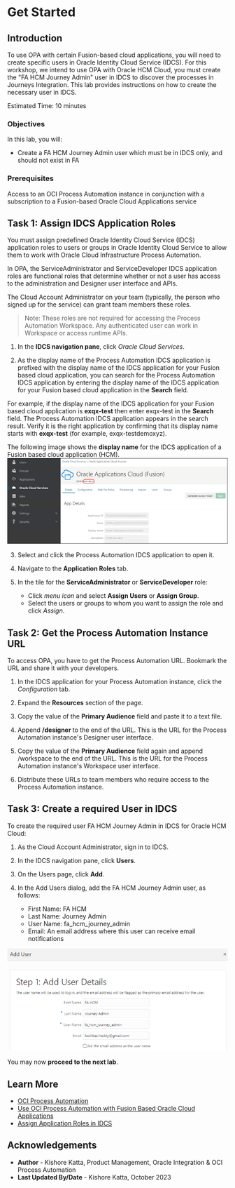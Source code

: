 # Get Started

## Introduction

To use OPA with certain Fusion-based cloud applications, you will need to create specific users in Oracle Identity Cloud Service (IDCS). For this workshop, we intend to use OPA with Oracle HCM Cloud, you must create the "FA HCM Journey Admin" user in IDCS to discover the processes in Journeys Integration. This lab provides instructions on how to create the necessary user in IDCS.

Estimated Time: 10 minutes

### Objectives

In this lab, you will:
* Create a FA HCM Journey Admin user which must be in IDCS only, and should not exist in FA

### Prerequisites

Access to an OCI Process Automation instance in conjunction with a subscription to a Fusion-based Oracle Cloud Applications service

## Task 1: Assign IDCS Application Roles
You must assign predefined Oracle Identity Cloud Service (IDCS) application roles to users or groups in Oracle Identity Cloud Service to allow them to work with Oracle Cloud Infrastructure Process Automation.

In OPA, the ServiceAdministrator and ServiceDeveloper IDCS application roles are functional roles that determine whether or not a user has access to the administration and Designer user interface and APIs.

The Cloud Account Administrator on your team (typically, the person who signed up for the service) can grant team members these roles.

> Note: These roles are not required for accessing the Process Automation Workspace. Any authenticated user can work in Workspace or access runtime APIs.

1.  In the **IDCS navigation pane**, click *Oracle Cloud Services*.

2.  As the display name of the Process Automation IDCS application is prefixed with the display name of the IDCS application for your Fusion based cloud application, you can search for the Process Automation IDCS application by entering the display name of the IDCS application for your Fusion based cloud application in the **Search** field.

For example, if the display name of the IDCS application for your Fusion based cloud application is **exqx-test** then enter exqx-test in the **Search** field. The Process Automation IDCS application appears in the search result. Verify it is the right application by confirming that its display name starts with **exqx-test** (for example, exqx-testdemoxyz).

The following image shows the **display name** for the IDCS application of a Fusion based cloud application (HCM).
![FA Display Name](images/fa-display-name.png)

3.  Select and click the Process Automation IDCS application to open it.

4.  Navigate to the **Application Roles** tab.

5.  In the tile for the **ServiceAdministrator** or **ServiceDeveloper** role:
    - Click *menu icon* and select **Assign Users** or **Assign Group**.
    - Select the users or groups to whom you want to assign the role and click *Assign*.

## Task 2: Get the Process Automation Instance URL
To access OPA, you have to get the Process Automation URL. Bookmark the URL and share it with your developers.

1.  In the IDCS application for your Process Automation instance, click the *Configuration* tab.

2.  Expand the **Resources** section of the page.

3.  Copy the value of the **Primary Audience** field and paste it to a text file.

4.  Append **/designer** to the end of the URL. This is the URL for the Process Automation instance's Designer user interface.

5.  Copy the value of the **Primary Audience** field again and append /workspace to the end of the URL. This is the URL for the Process Automation instance's Workspace user interface.

6.  Distribute these URLs to team members who require access to the Process Automation instance.

## Task 3: Create a required User in IDCS

To create the required user FA HCM Journey Admin in IDCS for Oracle HCM Cloud:

1.  As the Cloud Account Administrator, sign in to IDCS.

2.  In the IDCS navigation pane, click **Users**.

3.  On the Users page, click **Add**.

4.  In the Add Users dialog, add the FA HCM Journey Admin user, as follows:
    - First Name: FA HCM
    - Last Name: Journey Admin
    - User Name: fa\_hcm\_journey\_admin
    - Email: An email address where this user can receive email notifications

![IDCS Add User](images/idcs-add-user.png)

You may now **proceed to the next lab**.

## Learn More

* [OCI Process Automation](https://docs.oracle.com/en/cloud/paas/process-automation/index.html)
* [Use OCI Process Automation with Fusion Based Oracle Cloud Applications](https://docs.oracle.com/en/cloud/paas/process-automation/user-process-automation/process-automation-product-types.html)
* [Assign Application Roles in IDCS](https://docs.oracle.com/en/cloud/paas/process-automation/user-process-automation/process-automation-product-types.html#GUID-721B6DF0-C476-4A4E-8314-F5E3C39CDA41)

## Acknowledgements

* **Author** - Kishore Katta, Product Management, Oracle Integration & OCI Process Automation
* **Last Updated By/Date** - Kishore Katta, October 2023
